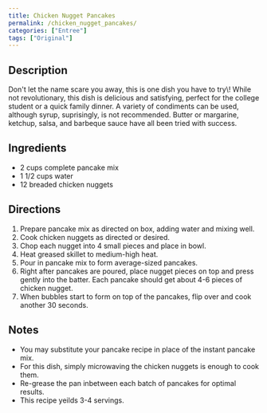 ```yaml
---
title: Chicken Nugget Pancakes
permalink: /chicken_nugget_pancakes/
categories: ["Entree"]
tags: ["Original"]
---
```


Description
-----------

Don't let the name scare you away, this is one dish you have to try\\! While not revolutionary, this dish is delicious and satisfying, perfect for the college student or a quick family dinner. A variety of condiments can be used, although syrup, suprisingly, is not recommended. Butter or margarine, ketchup, salsa, and barbeque sauce have all been tried with success.

Ingredients
-----------

-   2 cups complete pancake mix
-   1 1/2 cups water
-   12 breaded chicken nuggets

Directions
----------

1.  Prepare pancake mix as directed on box, adding water and mixing well.
2.  Cook chicken nuggets as directed or desired.
3.  Chop each nugget into 4 small pieces and place in bowl.
4.  Heat greased skillet to medium-high heat.
5.  Pour in pancake mix to form average-sized pancakes.
6.  Right after pancakes are poured, place nugget pieces on top and press gently into the batter. Each pancake should get about 4-6 pieces of chicken nugget.
7.  When bubbles start to form on top of the pancakes, flip over and cook another 30 seconds.

Notes
-----

-   You may substitute your pancake recipe in place of the instant pancake mix.
-   For this dish, simply microwaving the chicken nuggets is enough to cook them.
-   Re-grease the pan inbetween each batch of pancakes for optimal results.
-   This recipe yeilds 3-4 servings.


